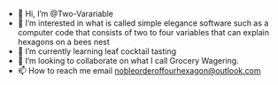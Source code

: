 - 👋 Hi, I’m @Two-Varariable
- 👀 I’m interested in what is called simple elegance software such as a computer code that consists of two to four variables that can explain hexagons on a bees nest
- 🌱 I’m currently learning leaf cocktail tasting
- 💞️ I’m looking to collaborate on what I call Grocery Wagering.
- 📫 How to reach me email nobleorderoffourhexagon@outlook.com

<!---
Two-Varariable/Two-Varariable is a ✨ special ✨ repository because its `README.md` (this file) appears on your GitHub profile.
You can click the Preview link to take a look at your changes.
--->
